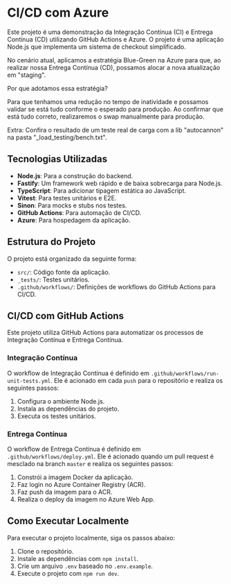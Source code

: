 # CI/CD com Azure

Este projeto é uma demonstração da Integração Contínua (CI) e Entrega Contínua (CD) utilizando GitHub Actions e Azure. O projeto é uma aplicação Node.js que implementa um sistema de checkout simplificado.

No cenário atual, aplicamos a estratégia Blue-Green na Azure para que, ao realizar nossa Entrega Contínua (CD), possamos alocar a nova atualização em "staging".

Por que adotamos essa estratégia?

Para que tenhamos uma redução no tempo de inatividade e possamos validar se está tudo conforme o esperado para produção. Ao confirmar que está tudo correto, realizaremos o swap manualmente para produção.

Extra: Confira o resultado de um teste real de carga com a lib "autocannon" na pasta "_load_testing/bench.txt".

## Tecnologias Utilizadas

- **Node.js**: Para a construção do backend.
- **Fastify**: Um framework web rápido e de baixa sobrecarga para Node.js.
- **TypeScript**: Para adicionar tipagem estática ao JavaScript.
- **Vitest**: Para testes unitários e E2E.
- **Sinon**: Para mocks e stubs nos testes.
- **GitHub Actions**: Para automação de CI/CD.
- **Azure**: Para hospedagem da aplicação.

## Estrutura do Projeto

O projeto está organizado da seguinte forma:

- `src/`: Código fonte da aplicação.
- `_tests/`: Testes unitários.
- `.github/workflows/`: Definições de workflows do GitHub Actions para CI/CD.

## CI/CD com GitHub Actions

Este projeto utiliza GitHub Actions para automatizar os processos de Integração Contínua e Entrega Contínua.

### Integração Contínua

O workflow de Integração Contínua é definido em `.github/workflows/run-unit-tests.yml`. Ele é acionado em cada `push` para o repositório e realiza os seguintes passos:

1. Configura o ambiente Node.js.
2. Instala as dependências do projeto.
3. Executa os testes unitários.

### Entrega Contínua

O workflow de Entrega Contínua é definido em `.github/workflows/deploy.yml`. Ele é acionado quando um pull request é mesclado na branch `master` e realiza os seguintes passos:

1. Constrói a imagem Docker da aplicação.
2. Faz login no Azure Container Registry (ACR).
3. Faz push da imagem para o ACR.
4. Realiza o deploy da imagem no Azure Web App.

## Como Executar Localmente

Para executar o projeto localmente, siga os passos abaixo:

1. Clone o repositório.
2. Instale as dependências com `npm install`.
3. Crie um arquivo `.env` baseado no `.env.example`.
4. Execute o projeto com `npm run dev`.
